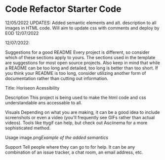 # Code Refactor Starter Code
12/05/2022
UPDATES:
 Added semantic elements and alt. description to all images in HTML code.
Will aim to update css with comments and deploy by EOD 12/07/2022

12/07/2022: 

Suggestions for a good README
Every project is different, so consider which of these sections apply to yours. The sections used in the template are suggestions for most open source projects. Also keep in mind that while a README can be too long and detailed, too long is better than too short. If you think your README is too long, consider utilizing another form of documentation rather than cutting out information.

Title:
Horiseon Acessibility  


Description
This project is being used to make the html code and css understandable ans accessable to all.

Visuals
Depending on what you are making, it can be a good idea to include screenshots or even a video (you'll frequently see GIFs rather than actual videos). Tools like ttygif can help, but check out Asciinema for a more sophisticated method.


Usage
image.png*Example of the added semantics*

Support
Tell people where they can go to for help. It can be any combination of an issue tracker, a chat room, an email address, etc.

